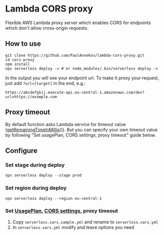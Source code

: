 # Lambda CORS proxy

Flexible AWS Lambda proxy server which enables CORS for endpoints which don't allow cross-origin requests.

## How to use

```
git clone https://github.com/PaulAnnekov/lambda-cors-proxy.git
cd cors-proxy
npm install
npx serverless deploy -v # or node_modules/.bin/serverless deploy -v
```

In the output you will see your endpoint url. To make it proxy your request,
just add `?url=[target]` in the end, e.g.:

`https://abcdefghij.execute-api.eu-central-1.amazonaws.com/dev?url=https://example.com`

## Proxy timeout

By default function asks Lambda service for timeout value 
([getRemainingTimeInMillis()](https://docs.aws.amazon.com/lambda/latest/dg/nodejs-prog-model-context.html)). But you can
specify your own timeout value by following "Set usagePlan, CORS settings, proxy timeout" guide below.

## Configure

### Set stage during deploy

`npx serverless deploy --stage prod`

### Set region during deploy

`npx serverless deploy --region eu-central-1`

### Set [UsagePlan](https://docs.aws.amazon.com/AWSCloudFormation/latest/UserGuide/aws-resource-apigateway-usageplan.html), [CORS settings](https://serverless.com/blog/cors-api-gateway-survival-guide/), proxy timeout

1. Copy `serverless.vars.sample.yml` and rename to `serverless.vars.yml`
2. In `serverless.vars.yml` modify and leave options you need 
